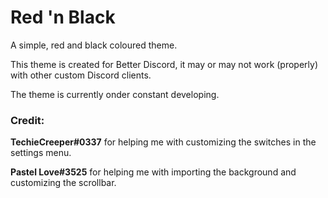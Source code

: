 # Red 'n Black
A simple, red and black coloured theme. 

This theme is created for Better Discord, it may or may not work (properly) with other custom Discord clients.

The theme is currently onder constant developing.

### Credit:
  **TechieCreeper#0337** for helping me with customizing the switches in the settings menu.
  
  **Pastel Love#3525** for helping me with importing the background and customizing the scrollbar.
